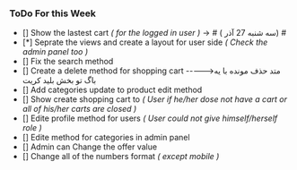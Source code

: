 ### ToDo For this Week ###

- [] Show the lastest cart *( for the logged in user )* -> # (  سه شنبه  27 آذر) #
- [*] Seprate the views and create a layout for user side *( Check the admin panel too )*
- [] Fix the search method 
- [] Create a delete method for shopping cart ----->متد حذف مونده با یه باگ تو بخش بلید کریت
- [] Add categories update to product edit method
- [] Show create shopping cart to *( User if he/her dose not have a cart or all of his/her carts are closed )*
- [] Edite profile method for users *( User could not give himself/herself role )*
- [] Edite method for categories in admin panel
- [] Admin can Change the offer value 
- [] Change all of the numbers format *( except mobile )* 














